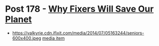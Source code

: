 # Post 178 - [Why Fixers Will Save Our Planet](https://www.ifixit.com/News/178/why-fixers-will-save-our-planet)

- https://valkyrie.cdn.ifixit.com/media/2014/07/05163244/seniors-600x400.jpeg [media item](media-27998.md)